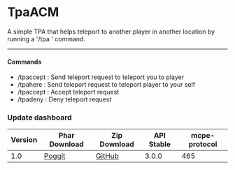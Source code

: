 # TpaACM
A simple TPA that helps teleport to another player in another location by running a '/tpa <name>' command.
****
#### Commands
 * /tpaccept : Send teleport request to teleport you to player 
 * /tpahere : Send teleport request to teleport player to your self
 * /tpaccept : Accept teleport request
 * /tpadeny : Deny teleport request
  
 ### Update dashboard
| Version | Phar Download |	Zip Download | API Stable | mcpe-protocol | 
|-------|-------------|-------------|-----------|-------|
| 1.0 | [Poggit]() | [GitHub]() |3.0.0| 465 |
 
